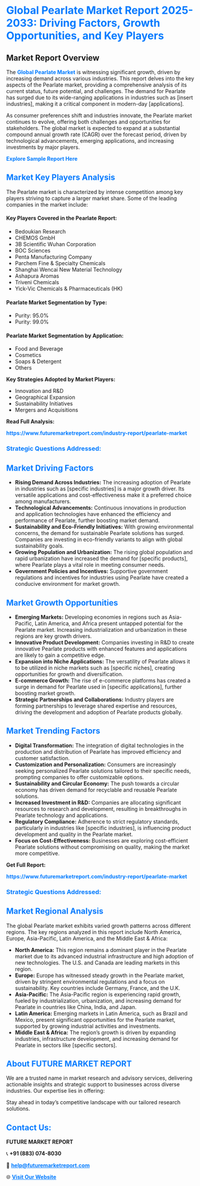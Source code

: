 <h1 style="color: #007BFF;">Global Pearlate Market Report 2025-2033: Driving Factors, Growth Opportunities, and Key Players</h1>

<section id="overview">
<h2>Market Report Overview</h2>
<p>The <a href="https://www.futuremarketreport.com/industry-report/pearlate-market" style="color: #007BFF; text-decoration: none;"><strong>Global Pearlate Market</strong></a> is witnessing significant growth, driven by increasing demand across various industries. This report delves into the key aspects of the Pearlate market, providing a comprehensive analysis of its current status, future potential, and challenges. The demand for Pearlate has surged due to its wide-ranging applications in industries such as [insert industries], making it a critical component in modern-day [applications].</p>
<p>As consumer preferences shift and industries innovate, the Pearlate market continues to evolve, offering both challenges and opportunities for stakeholders. The global market is expected to expand at a substantial compound annual growth rate (CAGR) over the forecast period, driven by technological advancements, emerging applications, and increasing investments by major players.</p>
</section>

<section id="overview">
<p><a href="https://www.futuremarketreport.com/request-sample/reportId=53459" style="color: #007BFF; text-decoration: none;"><strong>Explore Sample Report Here</strong></a></p>
</section>

<section id="key-players">
<h2 style="color: #007BFF;">Market Key Players Analysis</h2>
<p>The Pearlate market is characterized by intense competition among key players striving to capture a larger market share. Some of the leading companies in the market include:</p>
<h4>Key Players Covered in the Pearlate Report:</h4>
<ul><li>Bedoukian Research</li><li>CHEMOS GmbH</li><li>3B Scientific Wuhan Corporation</li><li>BOC Sciences</li><li>Penta Manufacturing Company</li><li>Parchem Fine &amp; Specialty Chemicals</li><li>Shanghai Wencai New Material Technology</li><li>Ashapura Aromas</li><li>Triveni Chemicals</li><li>Yick-Vic Chemicals &amp; Pharmaceuticals (HK)</li></ul>
<h4>Pearlate Market Segmentation by Type:</h4>
<ul><li>Purity: 95.0%</li><li>Purity: 99.0%</li></ul>

<h4>Pearlate Market Segmentation by Application:</h4>
<ul><li>Food and Beverage</li><li>Cosmetics</li><li>Soaps &amp; Detergent</li><li>Others</li></ul>
<p><strong>Key Strategies Adopted by Market Players:</strong></p>
<ul>
<li>Innovation and R&D</li>
<li>Geographical Expansion</li>
<li>Sustainability Initiatives</li>
<li>Mergers and Acquisitions</li>
</ul>
</section>

<section>
<p><strong>Read Full Analysis: </strong></p><a href="https://www.futuremarketreport.com/industry-report/pearlate-market" style="color: #007BFF; text-decoration: none;"><strong>https://www.futuremarketreport.com/industry-report/pearlate-market</strong></a>
<h3 style="color: #007BFF;">Strategic Questions Addressed:</h3>
</section>

<section id="driving-factors">
<h2 style="color: #007BFF;">Market Driving Factors</h2>
<ul>
<li><strong>Rising Demand Across Industries:</strong> The increasing adoption of Pearlate in industries such as [specific industries] is a major growth driver. Its versatile applications and cost-effectiveness make it a preferred choice among manufacturers.</li>
<li><strong>Technological Advancements:</strong> Continuous innovations in production and application technologies have enhanced the efficiency and performance of Pearlate, further boosting market demand.</li>
<li><strong>Sustainability and Eco-Friendly Initiatives:</strong> With growing environmental concerns, the demand for sustainable Pearlate solutions has surged. Companies are investing in eco-friendly variants to align with global sustainability goals.</li>
<li><strong>Growing Population and Urbanization:</strong> The rising global population and rapid urbanization have increased the demand for [specific products], where Pearlate plays a vital role in meeting consumer needs.</li>
<li><strong>Government Policies and Incentives:</strong> Supportive government regulations and incentives for industries using Pearlate have created a conducive environment for market growth.</li>
</ul>
</section>

<section id="growth-opportunities">
<h2 style="color: #007BFF;">Market Growth Opportunities</h2>
<ul>
<li><strong>Emerging Markets:</strong> Developing economies in regions such as Asia-Pacific, Latin America, and Africa present untapped potential for the Pearlate market. Increasing industrialization and urbanization in these regions are key growth drivers.</li>
<li><strong>Innovative Product Development:</strong> Companies investing in R&D to create innovative Pearlate products with enhanced features and applications are likely to gain a competitive edge.</li>
<li><strong>Expansion into Niche Applications:</strong> The versatility of Pearlate allows it to be utilized in niche markets such as [specific niches], creating opportunities for growth and diversification.</li>
<li><strong>E-commerce Growth:</strong> The rise of e-commerce platforms has created a surge in demand for Pearlate used in [specific applications], further boosting market growth.</li>
<li><strong>Strategic Partnerships and Collaborations:</strong> Industry players are forming partnerships to leverage shared expertise and resources, driving the development and adoption of Pearlate products globally.</li>
</ul>
</section>

<section id="trending-factors">
<h2 style="color: #007BFF;">Market Trending Factors</h2>
<ul>
<li><strong>Digital Transformation:</strong> The integration of digital technologies in the production and distribution of Pearlate has improved efficiency and customer satisfaction.</li>
<li><strong>Customization and Personalization:</strong> Consumers are increasingly seeking personalized Pearlate solutions tailored to their specific needs, prompting companies to offer customizable options.</li>
<li><strong>Sustainability and Circular Economy:</strong> The push towards a circular economy has driven demand for recyclable and reusable Pearlate solutions.</li>
<li><strong>Increased Investment in R&D:</strong> Companies are allocating significant resources to research and development, resulting in breakthroughs in Pearlate technology and applications.</li>
<li><strong>Regulatory Compliance:</strong> Adherence to strict regulatory standards, particularly in industries like [specific industries], is influencing product development and quality in the Pearlate market.</li>
<li><strong>Focus on Cost-Effectiveness:</strong> Businesses are exploring cost-efficient Pearlate solutions without compromising on quality, making the market more competitive.</li>
</ul>
</section>

<section>
<p><strong>Get Full Report: </strong></p><a href="https://www.futuremarketreport.com/industry-report/pearlate-market" style="color: #007BFF; text-decoration: none;"><strong>https://www.futuremarketreport.com/industry-report/pearlate-market</strong></a>
<h3 style="color: #007BFF;">Strategic Questions Addressed:</h3>
</section>


<section id="regional-analysis">
<h2 style="color: #007BFF;">Market Regional Analysis</h2>
<p>The global Pearlate market exhibits varied growth patterns across different regions. The key regions analyzed in this report include North America, Europe, Asia-Pacific, Latin America, and the Middle East & Africa:</p>
<ul>
<li><strong>North America:</strong> This region remains a dominant player in the Pearlate market due to its advanced industrial infrastructure and high adoption of new technologies. The U.S. and Canada are leading markets in this region.</li>
<li><strong>Europe:</strong> Europe has witnessed steady growth in the Pearlate market, driven by stringent environmental regulations and a focus on sustainability. Key countries include Germany, France, and the U.K.</li>
<li><strong>Asia-Pacific:</strong> The Asia-Pacific region is experiencing rapid growth, fueled by industrialization, urbanization, and increasing demand for Pearlate in countries like China, India, and Japan.</li>
<li><strong>Latin America:</strong> Emerging markets in Latin America, such as Brazil and Mexico, present significant opportunities for the Pearlate market, supported by growing industrial activities and investments.</li>
<li><strong>Middle East & Africa:</strong> The region’s growth is driven by expanding industries, infrastructure development, and increasing demand for Pearlate in sectors like [specific sectors].</li>
</ul>
</section>

<footer>
<h2 style="color: #007BFF;">About FUTURE MARKET REPORT</h2>
<p>We are a trusted name in market research and advisory services, delivering actionable insights and strategic support to businesses across diverse industries. Our expertise lies in offering:</p>

<p>Stay ahead in today’s competitive landscape with our tailored research solutions.</p>

<h2 style="color: #007BFF;">Contact Us:</h2>
<p><strong>FUTURE MARKET REPORT</strong></p>
<p>📞 <strong>+91 (883) 074-8030</strong></p>
<p>📧 <strong><a href="mailto:help@futuremarketreport.com" style="color: #007BFF;">help@futuremarketreport.com</a></strong></p>
<p>🌐 <strong><a href="https://www.futuremarketreport.com/" style="color: #007BFF;">Visit Our Website</a></strong></p>
</footer>